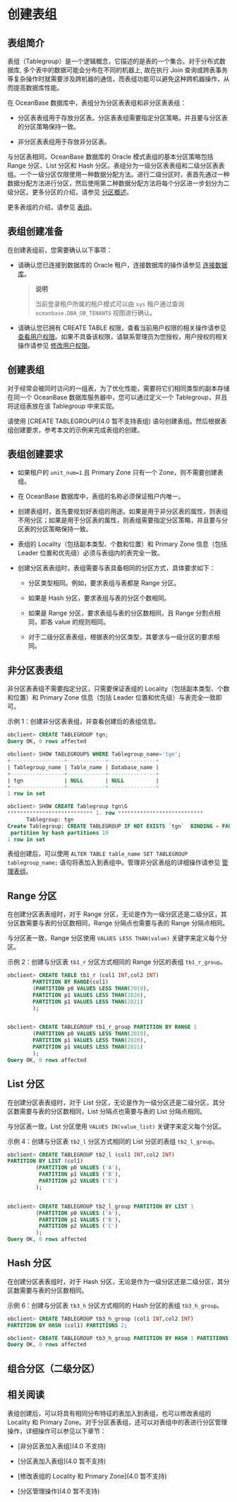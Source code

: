 # 创建表组

## 表组简介

表组（Tablegroup）是一个逻辑概念，它描述的是表的一个集合。对于分布式数据库, 多个表中的数据可能会分布在不同的机器上, 故在执行 Join 查询或跨表事务等复杂操作时就需要涉及跨机器的通信，而表组功能可以避免这种跨机器操作，从而提高数据库性能。

在 OceanBase 数据库中，表组分为分区表表组和非分区表表组：

* 分区表表组用于存放分区表。分区表表组需要指定分区策略，并且要与分区表的分区策略保持一致。

* 非分区表表组用于存放非分区表。

与分区表相同，OceanBase 数据库的 Oracle 模式表组的基本分区策略包括 Range 分区、List 分区和 Hash 分区。表组分为一级分区表表组和二级分区表表组。一个一级分区仅限使用一种数据分配方法。进行二级分区时，表首先通过一种数据分配方法进行分区，然后使用第二种数据分配方法将每个分区进一步划分为二级分区。更多分区的介绍，请参见 [分区概述](管理员中分区概述的内容)。

更多表组的介绍，请参见 [表组](系统架构文档，4.0暂不支持)。

## 表组创建准备

在创建表组前，您需要确认以下事项：

* 请确认您已连接到数据库的 Oracle 租户，连接数据库的操作请参见 [连接数据库](../1.database-connection-for-oracle-mode/1.connection-mode-overview.md)。

  >**说明**
  >
  >当前登录租户所属的租户模式可以由 `sys` 租户通过查询 `oceanbase.DBA_OB_TENANTS` 视图进行确认。

* 请确认您已拥有 CREATE TABLE 权限，查看当前用户权限的相关操作请参见 [查看用户权限](7.reference\2.manage-guide\2.basic-database-management\4.manage-tenants-1\5.manage-users-and-permissions\2.oracle-3\4.view-user-permissions.md)。如果不具备该权限，请联系管理员为您授权，用户授权的相关操作请参见 [修改用户权限](7.reference\2.manage-guide\2.basic-database-management\4.manage-tenants-1\5.manage-users-and-permissions\2.oracle-3\5.modify-user-permissions-1.md)。

## 创建表组

对于经常会被同时访问的一组表，为了优化性能，需要将它们相同类型的副本存储在同一个 OceanBase 数据库服务器中，您可以通过定义一个 Tablegroup，并且将这组表放在该 Tablegroup 中来实现。

请使用 [CREATE TABLEGROUP](4.0 暂不支持表组) 语句创建表组。然后根据表组创建要求，参考本文的示例来完成表组的创建。

## 表组创建要求

* 如果租户的 `unit_num=1` 且 Primary Zone 只有一个 Zone，则不需要创建表组。

* 在 OceanBase 数据库中，表组的名称必须保证租户内唯一。

* 创建表组时，首先要规划好表组的用途。如果是用于非分区表的属性，则表组不用分区；如果是用于分区表的属性，则表组需要指定分区策略，并且要与分区表的分区策略保持一致。

* 表组的 Locality（包括副本类型、个数和位置）和 Primary Zone 信息（包括 Leader 位置和优先级）必须与表组内的表完全一致。

* 创建分区表表组时，表组需要与表具备相同的分区方式，具体要求如下：

  * 分区类型相同。例如，要求表组与表都是 Range 分区。

  * 如果是 Hash 分区，要求表组与表的分区个数相同。

  * 如果是 Range 分区，要求表组与表的分区数相同，且 Range 分割点相同，即各 value 的规则相同。

  * 对于二级分区表表组，根据表的分区类型，其要求与一级分区的要求相同。

## 非分区表表组

非分区表表组不需要指定分区，只需要保证表组的 Locality（包括副本类型、个数和位置）和 Primary Zone 信息（包括 Leader 位置和优先级）与表完全一致即可。

示例 1：创建非分区表表组，并查看创建后的表组信息。

```sql
obclient> CREATE TABLEGROUP tgn;
Query OK, 0 rows affected

obclient> SHOW TABLEGROUPS WHERE Tablegroup_name='tgn';
+-----------------+------------+---------------+
| Tablegroup_name | Table_name | Database_name |
+-----------------+------------+---------------+
| tgn             | NULL       | NULL          |
+-----------------+------------+---------------+
1 row in set

obclient> SHOW CREATE Tablegroup tgn\G
*************************** 1. row ***************************
      Tablegroup: tgn
Create Tablegroup: CREATE TABLEGROUP IF NOT EXISTS `tgn`  BINDING = FALSE
 partition by hash partitions 10
1 row in set
```

表组创建后，可以使用 `ALTER TABLE table_name SET TABLEGROUP tablegroup_name;` 语句将表加入到表组中。管理非分区表组的详细操作请参见 [管理表组](4.0暂不支持表组功能)。

## Range 分区

在创建分区表表组时，对于 Range 分区，无论是作为一级分区还是二级分区，其分区数需要与表的分区数相同，Range 分隔点也需要与表的 Range 分隔点相同。

与分区表一致，Range 分区使用 `VALUES LESS THAN(value)` 关键字来定义每个分区。

示例 2：创建与分区表 `tb1_r` 分区方式相同的 Range 分区的表组 `tb1_r_group`。

```sql
obclient> CREATE TABLE tb1_r (col1 INT,col2 INT)
        PARTITION BY RANGE(col1)
        (PARTITION p0 VALUES LESS THAN(2019), 
        PARTITION p1 VALUES LESS THAN(2020),
        PARTITION p1 VALUES LESS THAN(2021)
        );


obclient> CREATE TABLEGROUP tb1_r_group PARTITION BY RANGE 1
        (PARTITION p0 VALUES LESS THAN(2019), 
        PARTITION p1 VALUES LESS THAN(2020),
        PARTITION p1 VALUES LESS THAN(2021)
        );
Query OK, 0 rows affected
```

## List 分区

在创建分区表表组时，对于 List 分区，无论是作为一级分区还是二级分区，其分区数需要与表的分区数相同，List 分隔点也需要与表的 List 分隔点相同。

与分区表一致，List 分区使用 `VALUES IN(value_list)` 关键字来定义每个分区。

示例 4：创建与分区表 `tb2_l` 分区方式相同的 List 分区的表组 `tb2_l_group`。

```sql
obclient> CREATE TABLEGROUP tb2_l (col1 INT,col2 INT)
PARTITION BY LIST (col1)
         (PARTITION p0 VALUES ('A'), 
          PARTITION p1 VALUES ('B'),
          PARTITION p2 VALUES ('C')
         );


obclient> CREATE TABLEGROUP tb2_l_group PARTITION BY LIST 1  
         (PARTITION p0 VALUES ('A'), 
          PARTITION p1 VALUES ('B'),
          PARTITION p2 VALUES ('C')
         );
Query OK, 0 rows affected
```

## Hash 分区

在创建分区表表组时，对于 Hash 分区，无论是作为一级分区还是二级分区，其分区数需要与表的分区数相同。

示例 6：创建与分区表 `tb3_h` 分区方式相同的 Hash 分区的表组 `tb3_h_group`。

```sql
obclient> CREATE TABLEGROUP tb3_h_group (col1 INT,col2 INT)
PARTITION BY HASH (col1) PARTITIONS 2;

obclient> CREATE TABLEGROUP tb3_h_group PARTITION BY HASH 1 PARTITIONS 2;
Query OK, 0 rows affected
```

## 组合分区（二级分区）



## 相关阅读

表组创建后，可以将具有相同分布特征的表加入到表组，也可以修改表组的 Locality 和 Primary Zone。对于分区表表组，还可以对表组中的表进行分区管理操作，详细操作可以参见以下章节：

* [非分区表加入表组](4.0 不支持)

* [分区表加入表组](4.0 暂不支持)

* [修改表组的 Locality 和 Primary Zone](4.0 暂不支持)

* [分区管理操作](4.0 暂不支持)